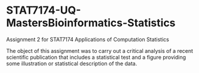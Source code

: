 # STAT7174-UQ-MastersBioinformatics-Statistics
Assignment 2 for STAT7174 Applications of Computation Statistics

The object of this assignment was to carry out a critical analysis of a recent scientific publication that 
includes a statistical test and a figure providing some illustration or statistical description of the data.
